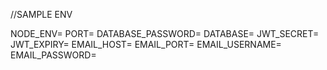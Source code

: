 //SAMPLE ENV

NODE_ENV=
PORT=
DATABASE_PASSWORD=
DATABASE=
JWT_SECRET=
JWT_EXPIRY=
EMAIL_HOST=
EMAIL_PORT=
EMAIL_USERNAME=
EMAIL_PASSWORD=

